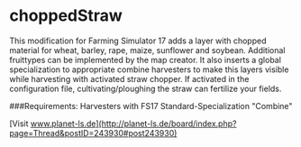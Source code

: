 choppedStraw
============
This modification for Farming Simulator 17 adds a layer with chopped material for wheat, barley, rape, maize, sunflower and soybean.
Additional fruittypes can be implemented by the map creator.
It also inserts a global specialization to appropriate combine harvesters to make this layers visible while harvesting with activated straw chopper.
If activated in the configuration file, cultivating/ploughing the straw can fertilize your fields.

###Requirements:
Harvesters with FS17 Standard-Specialization "Combine"


[Visit www.planet-ls.de](http://planet-ls.de/board/index.php?page=Thread&postID=243930#post243930)
